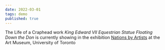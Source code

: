 ```yaml
---
date: 2022-03-01
tags: demo
published: true
---
```


The Life of a Craphead work *King Edward VII Equestrian Statue Floating Down the Don* is currently showing in the exhibition [Nations by Artists](https://artmuseum.utoronto.ca/exhibition/nations-by-artists/) at the Art Museum, University of Toronto